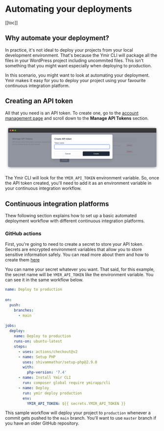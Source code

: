 # Automating your deployments

[[toc]]

## Why automate your deployment?

In practice, it's not ideal to deploy your projects from your local development environment. That's because the Ymir CLI will package all the files in your WordPress project including uncommited files. This isn't something that you might want especially when deploying to production.

In this scenario, you might want to look at automating your deployment. Ymir makes it easy for you to deploy your project using your favourite continuous integration platform.

## Creating an API token

All that you need is an API token. To create one, go to the [account management page][1] and scroll down to the **Manage API Tokens** section.

![create api token](../../images/create-api-token.png)

The Ymir CLI will look for the `YMIR_API_TOKEN` environment variable. So, once the API token created, you'll need to add it as an environment variable in your continuous integration workflow.

## Continuous integration platforms

Thew following section explains how to set up a basic automated deployment workflow with different continuous integration platforms.

### GitHub actions

First, you're going to need to create a secret to store your API token. Secrets are encrypted environment variables that allow you to store sensitive information safely. You can read more about them and how to create them [here][2]

You can name your secret whatever you want. That said, for this example, the secret name will be `YMIR_API_TOKEN` like the environment variable. You can see it in the same workflow below.

```yml
name: Deploy to production

on:
  push:
    branches:
      - main

jobs:
  deploy:
    name: Deploy to production
    runs-on: ubuntu-latest
    steps:
      - uses: actions/checkout@v2
      - name: Setup PHP
        uses: shivammathur/setup-php@2.9.0
        with:
          php-version: '7.4'
      - name: Install Ymir CLI
        run: composer global require ymirapp/cli
      - name: Deploy
        run: ymir deploy production
        env:
          YMIR_API_TOKEN: ${{ secrets.YMIR_API_TOKEN }}
```

This sample workflow will deploy your project to `production` whenever a commit gets pushed to the `main` branch. You'll want to use `master` branch if you have an older GitHub repository.

[1]: https://ymirapp.com/account/manage
[2]: https://docs.github.com/en/free-pro-team@latest/actions/reference/encrypted-secrets
